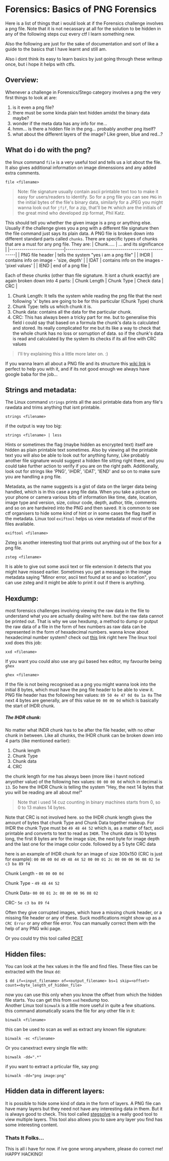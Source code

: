 # Forensics: Basics of PNG Forensics

Here is a list of things that i would look at if the Forensics challenge involves a png file. 
Note that it is not necassary at all for the solution to be hidden in any of the following steps cuz every ctf I learn something new.

Also the following are just for the sake of documentation and sort of like a guide to the basics that I have learnt and still am.

Also i dont think its easy to learn basics by just going through these writeup once, but i hope it helps with ctfs.


## Overview:
Whenever a challenge in Forensics/Stego category involves a png the very first things to look at are:
1. is it even a png file?
2. there must be some kinda plain text hidden amidst the binary data maybe?
3. wonder if the meta data has any info for me...
4. hmm... is there a hidden file in the png... probably another png itself?
5. what about the different layers of the image? Like green, blue and red...? 

## What do i do with the png?
the linux command `file` is a very useful tool and tells us a lot about the file. It also gives additional information on image dimenssions and any added extra comments.
```
file <filename>
```
>Note: file signature usually contain ascii printable text too to make it easy for users/readers to identify. So for a png file you can see `PNG` in the initial bytes of the file's binary data, similarly for a JPEG you might wanna look out for `jfif`, for a zip, that'll be `PK` which are the initials of the great mind who developed zip format, Phil Katz.

This should tell you whether the given image is a png or anything else. Usually if the challenge gives you a png with a different file signature then the file command just says its plain data.
A PNG file is broken down into different standard parts called `chunks`. There are specific types of chunks that are a must for any png file.
They are:
|            Chunk.....          |                       ... and its significance                 |
|---------------------------|-----------------------------------------------------|
|       PNG file header     |         tells the system "yes i am a png file"       |
|               IHDR              |        contains info on image - 'size, depth'       |
|               IDAT               |  contains info on the images - 'pixel values'    |
|               IEND              |                           end of a png file                      |

Each of these chunks (other than file signature. It isnt a chunk exactly) are again broken down into 4 parts:
|   Chunk Length    |   Chunk Type  |   Check data  |   CRC   |
1. Chunk Length: It tells the system while reading the png file that the next following 'x' bytes are going to be for this particular (Chunk Type) chunk
2. Chunk Type: tells us which chunk it is.
3. Chunk data: contains all the data for the particular chunk.
4. CRC: This has always been a tricky part for me. but to generalise this field i could say that based on a formula the chunk's data is calculated and stored. Its really complicated for me but its like a way to check that the whole chunk has no loss or sorruption of data. so if the chunk's data is read and calculated by the system its checks if its all fine with CRC values
>I'll try explaining this a little more later on. :)

If you wanna learn all about a PNG file and its structure this [wiki link](https://en.wikipedia.org/wiki/Portable_Network_Graphics) is perfect to help you with it, and if its not good enough we always have google baba for the job...



## Strings and metadata:
The Linux command `strings` prints all the ascii printable data from any file's rawdata and trims anything that isnt printable.
```
strings <filename>
```
if the output is way too big:
```
strings <filename> | less
```
Hints or sometimes the flag (maybe hidden as encrypted text) itself are hidden as plain printable text sometimes.
Also by viewing all the printable text you will also be able to look out for anything funny, Like probably another file signature would suggest a hidden file sitting right there, and you could take further action to verify if you are on the right path.
Additionally, look out for strings like 'PNG', 'iHDR', 'iDAT', 'IEND' and so on to make sure you are handling a png file.

Metadata, as the name suggests is a gist of data on the larger data being handled, which is in this case a png file data.
When you take a picture on your phone or camera various bits of information like time, date, location, image type and version, size, colour code, depth, author, title, comments and so on are hardwired into the PNG and then saved. It is common to see ctf organisers to hide some kind of hint or in some cases the flag itself in the metadata.
Linux tool `exiftool` helps us view metadata of most of the files available.
```
exiftool <filename>
```

Zsteg is another interesting tool that prints out anything out of the box for a png file.
```
zsteg <filename>
```
It is able to give out some ascii text or file extension it detects that you might have missed earlier.
Sometimes you get a message in the image metadata saying "Minor error, ascii text found at so and so location", you can use zsteg and it might be able to print it out if there is anything.



## Hexdump:
most forensics challenges involving viewing the raw data in the file to understand what you are actually dealing wiht here.
but the raw data cannot be printed out. That is why we use hexdump, a method to dump or putput the raw data of a file in the form of hex numbers as raw data can be represented in the form of hexadecimal numbers.
wanna know about hexadecimal number system? check out [this](https://www.tutorialspoint.com/hexadecimal-number-system) link right here
The linux tool xxd does this job:
```
xxd <filename>
```
If you want you could also use any gui based hex editor, my favourite being `ghex`
```
ghex <filename>
```

If the file is not being recognised as a png you might wanna look into the initial 8 bytes, which must have the png file header to be able to view it.
PNG file header has the following hex values:
`89 50 4e 47 0d 0a 1a 0a`
The next 4 bytes are generally, are of this value `00 00 00 0d` which is basically the start of IHDR chunk.

##### The IHDR chunk:
No matter what INDR chunk has to be after the file header, with no other chunk in between.
Like all chunks, the IHDR chunk can be broken down into 4 parts (like mentioned earlier):
1. Chunk length
2. Chunk Type
3. Chunk data
4. CRC

the chunk length for me has always been (more like i havnt noticed anyother value) of the following hex values: `00 00 00 0d`
which in decimal is `13`. So here the IHDR Chunk is telling the system "Hey, the next 14 bytes that you will be reading are all about me!"
>Note that i used 14 cuz counting in binary machines starts from 0, so 0 to 13 makes 14 bytes.

Note that CRC is not involved here. so the IHDR chunk length gives the amount of bytes that chunk Type and Chunk Data together makeup.
For IHDR the chunk Type must be `49 48 44 52` which is, as a matter of fact, ascii printable and converts to text to read as `IHDR`.
The chunk data  is 10 bytes long, the first 8 bytes are for the image size, the next byte for image depth and the last one for the image color code.
followed by a 5 byte CRC data

here is an example of IHDR chunk for an image of size 300x150 (CRC is just for example): 
`00 00 00 0d 49 48 44 52 00 00 01 2c 00 00 00 96 08 02 5e c3 ba 89 f4`

Chunk Length - `00 00 00 0d`

Chunk Type - `49 48 44 52`

Chunk Data- `00 00 01 2c 00 00 00 96 08 02`

CRC- `5e c3 ba 89 f4`


Often they give corrupted images, which have a missing chunk header, or a missing file header or any of these. Suck modifications might show up as a `CRC Error` or any other file error. You can manually correct them with the help of any PNG wiki page.

Or you could try this tool called [PCRT](https://github.com/sherlly/PCRT)


## Hidden files:
You can look at the hex values in the file and find files. These files can be extracted with the linux `dd`:
```
$ dd if=<input_filename> of=<output_filename> bs=1 skip=<offset> count=<byte_length_of_hidden_file>
```
now you can use this only when you know the offset from which the hidden file starts. You can get this from `xxd` hexdump too.  
Another Linux tool `binwalk` is a litlle more useful in quite a few situations.
this command atomatically scans the file for any other file in it:
```
binwalk <filename>
```

this can be used to scan as well as extract any known file signature:
```
binwalk -ec <filename>
```

Or you canextract every single file with:
```
binwalk -dd=".*"
```

if you want to extract a prticular file, say png:
```
binwalk -dd="png image:png"
```

## Hidden data in different layers:
It is possible to hide some kind of data in the form of layers. 
A PNG file can have many layers but they need not have any interesting data in them.
But it is always good to check.
This tool called [stegsolve](https://github.com/Giotino/stegsolve) is a really good tool to view multiple layers. This tool also allows you to save any layer you find has some interesting content.


### Thats It Folks...
This is all i have for now. if ive gone wrong anywhere, please do correct me!
HAPPY HACKING!
